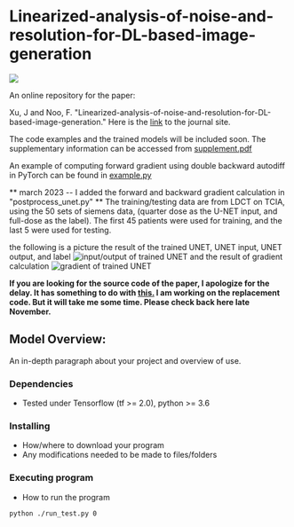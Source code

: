 # Linearized-analysis-of-noise-and-resolution-for-DL-based-image-generation
<a href="https://opensource.org/licenses/MIT"><img src="https://img.shields.io/badge/License-MIT-yellow.svg"></a>

An online repository for the paper:

Xu, J and Noo, F. "Linearized-analysis-of-noise-and-resolution-for-DL-based-image-generation." Here is the [link](https://doi.org/10.1109/TMI.2022.3214475) to the journal site. 

The code examples and the trained models will be included soon.
The supplementary information can be accessed from [supplement.pdf](https://github.com/jingyanxu/Linearized-analysis-of-noise-and-resolution-for-DL-based-image-generation/blob/main/supplement.pdf)

An example of computing forward gradient using double backward autodiff in PyTorch can be found in [example.py](https://github.com/jingyanxu/Linearized-analysis-of-noise-and-resolution-for-DL-based-image-generation/blob/main/example.py)

** march 2023 -- I added the forward and backward gradient calculation in "postprocess_unet.py" **
The training/testing data are from LDCT on TCIA, using the 50 sets of siemens data, (quarter dose as the U-NET input, and full-dose as the label).  The first 45 patients were used for training, and the last 5 were used for testing.

the following is a picture the result of the trained UNET, UNET input, UNET output, and label 
![input/output of trained UNET](https://github.com/jingyanxu/Linearized-analysis-of-noise-and-resolution-for-DL-based-image-generation/blob/main/output.png)
and the result of gradient calculation
![gradient of trained UNET](https://github.com/jingyanxu/Linearized-analysis-of-noise-and-resolution-for-DL-based-image-generation/blob/main/gradient.png)

**If you are looking for the source code of the paper, I apologize for the delay. It has something to do with [this.](https://github.com/jingyanxu/Linearized-analysis-of-noise-and-resolution-for-DL-based-image-generation/blob/main/PXL_20220914_172013030.mp4) I am working on the replacement code. But it will take me some time. Please check back here late November.**
## Model Overview:

An in-depth paragraph about your project and overview of use.

### Dependencies

* Tested under Tensorflow (tf >= 2.0), python >= 3.6

### Installing

* How/where to download your program
* Any modifications needed to be made to files/folders

### Executing program

* How to run the program
```
python ./run_test.py 0
```


